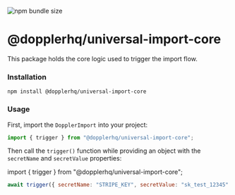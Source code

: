 ![npm bundle size](https://img.shields.io/bundlephobia/minzip/@dopplerhq/universal-import-core)

# @dopplerhq/universal-import-core

This package holds the core logic used to trigger the import flow.

### Installation

`npm install @dopplerhq/universal-import-core`

### Usage

First, import the `DopplerImport` into your project:

```js
import { trigger } from "@dopplerhq/universal-import-core";
```

Then call the `trigger()` function while providing an object with the `secretName` and `secretValue` properties:

import { trigger } from "@dopplerhq/universal-import-core";

```js
await trigger({ secretName: "STRIPE_KEY", secretValue: "sk_test_12345" });
```
